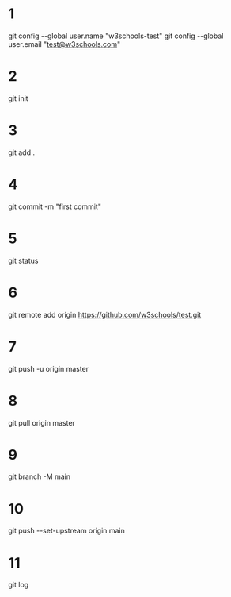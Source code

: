# 1

git config --global user.name "w3schools-test"
git config --global user.email "test@w3schools.com"

# 2

git init

# 3

git add .

# 4

git commit -m "first commit"

# 5

git status

# 6

git remote add origin https://github.com/w3schools/test.git

# 7

git push -u origin master

# 8

git pull origin master

# 9

git branch -M main

# 10

git push --set-upstream origin main

# 11

git log
